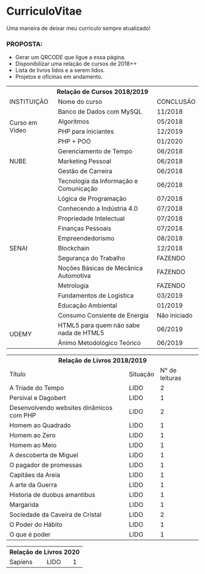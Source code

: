 # CurriculoVitae
Uma maneira de deixar meu currículo sempre atualizado!

### PROPOSTA:
<ul>
  <li>Gerar um QRCODE que ligue a essa página.</li>
  <li>Disponibilizar uma relação de cursos de 2018++</li>
  <li>Lista de livros lidos e a serem lidos.</li>
  <li>Projetos e oficinas em andamento.</li>
</ul>

<table>
	<th colspan=3>Relação de Cursos 2018/2019</th>
	<tr>
		<td>INSTITUIÇÃO</td>
		<td>Nome do curso</td>
		<td>CONCLUSÃO</td>
	</tr>
	<tr>
		<td rowspan="4">Curso em Vídeo</td>
		<td>Banco de Dados com MySQL</td>
		<td>11/2018</td>
	</tr>
	<tr>
		<td>Algoritmos</td>
		<td>05/2018</td>
	</tr>
	<tr>
		<td>PHP para iniciantes</td>
		<td>12/2019</td>
	</tr>
	<tr>
		<td>PHP + POO</td>
		<td>01/2020</td>
	</tr>
	<tr>
		<td rowspan="3">NUBE</td>
		<td>Gerenciamento de Tempo</td>
		<td>06/2018</td>
	</tr>
	<tr>
		<td>Marketing Pessoal</td>
		<td>06/2018</td>
	</tr>
	<tr>
		<td>Gestão de Carreira</td>
		<td>06/2018</td>
	</tr>
	<tr>
		<td rowspan="13">SENAI</td>
		<td>Tecnologia da Informação e Comunicação</td>
		<td>06/2018</td>
	</tr>
	<tr>
		<td>Lógica de Programação</td>
		<td>07/2018</td>
	</tr>
	<tr>
		<td>Conhecendo a Indústria 4.0</td>
		<td>07/2018</td>
	</tr>
	<tr>
		<td>Propriedade Intelectual</td>
		<td>07/2018</td>
	</tr>
	<tr>
		<td>Finanças Pessoais</td>
		<td>07/2018</td>
	</tr>
	<tr>
		<td>Empreendedorismo</td>
		<td>08/2018</td>
	</tr>
	<tr>
		<td>Blockchain</td>
		<td>12/2018</td>
	</tr>
	<tr>
		<td>Segurança do Trabalho</td>
		<td>FAZENDO</td>
	</tr>
	<tr>
		<td>Noções Básicas de Mecânica Automotiva</td>
		<td>FAZENDO</td>
	</tr>
	<tr>
		<td>Metrologia</td>
		<td>FAZENDO</td>
	</tr>
	<tr>
		<td>Fundamentos de Logistica</td>
		<td>03/2019</td>
	</tr>
	<tr>
		<td>Educação Ambiental</td>
		<td>01/2019</td>
	<tr>
		<td>Consumo Consiente de Energia</td>
		<td>Não iniciado</td>
	</tr>
	<tr>
		<td rowspan="2">UDEMY</td>
		<td>HTML5 para quem não sabe nada de HTML5</td>
		<td>06/2019</td>
	</tr>
	<tr>
		<td>Ânimo Metodológico Teórico</td>
		<td>06/2019</td>
	</tr>
</table>

<table>
	<th colspan="3">Relação de Livros 2018/2019</th>
	<tr>
		<td>Título</td>
		<td>Situação</td>
		<td>N° de leituras</td>
	</tr>
	<tr>
		<td>A Triade do Tempo</td>
		<td>LIDO</td>
		<td>2</td>
	</tr>
	<tr>
		<td>Persival e Dagobert</td>
		<td>LIDO</td>
		<td>1</td>
	</tr>
	<tr>
		<td>Desenvolvendo websites dinâmicos com PHP</td>
		<td>LIDO</td>
		<td>2</td>
	</tr>
	<tr>
		<td>Homem ao Quadrado</td>
		<td>LIDO</td>
		<td>1</td>
	</tr>
	<tr>
		<td>Homem ao Zero</td>
		<td>LIDO</td>
		<td>1</td>
	</tr>
	<tr>
		<td>Homem ao Meio</td>
		<td>LIDO</td>
		<td>1</td>
	</tr>
	<tr>
		<td>A descoberta de Miguel</td>
		<td>LIDO</td>
		<td>1</td>
	</tr>
	<tr>
		<td>O pagador de promessas</td>
		<td>LIDO</td>
		<td>1</td>
	</tr>
	<tr>
		<td>Capitães da Areia</td>
		<td>LIDO</td>
		<td>1</td>
	</tr>
	<tr>
		<td>A arte da Guerra</td>
		<td>LIDO</td>
		<td>1</td>
	</tr>
	<tr>
		<td>Historia de duobus amantibus</td>
		<td>LIDO</td>
		<td>1</td>
	</tr>
	<tr>
		<td>Margarida</td>
		<td>LIDO</td>
		<td>1</td>
	</tr>
	<tr>
		<td>Sociedade da Caveira de Cristal</td>
		<td>LIDO</td>
		<td>2</td>
	</tr>
	<tr>
		<td>O Poder do Hábito</td>
		<td>LIDO</td>
		<td>1</td>
	</tr>
	<tr>
		<td>O que é poder</td>
		<td>LIDO</td>
		<td>1</td>
	</tr>
</table>

<table>
<tr>
<th colspan="3">Relação de Livros 2020</th>
</tr>
<tr>
<td>Sapiens</td>
<td>LIDO</td>
<td>1</td>
</tr>

</table>

